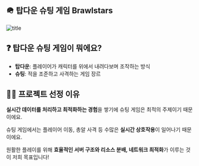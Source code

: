 ## 🪖 탑다운 슈팅 게임 Brawlstars
![title](https://assetsio.gnwcdn.com/brawl_R1bhBto.jpg?width=1200&height=1200&fit=bounds&quality=70&format=jpg&auto=webp)   

## ❓ 탑다운 슈팅 게임이 뭐에요?
- **탑다운**: 플레이어가 캐릭터를 위에서 내려다보며 조작하는 방식
- **슈팅**: 적을 조준하고 사격하는 게임 장르


## 🙋‍♀️ 프로젝트 선정 이유 
**실시간 데이터를 처리하고 최적화하는 경험**을 쌓기에 슈팅 게임은 최적의 주제이기 때문이에요.

슈팅 게임에서는 플레이어 이동, 총알 사격 등 수많은 **실시간 상호작용**이 일어나기 때문이에요.

원활한 플레이를 위해 **효율적인 서버 구조와 리소스 분배, 네트워크 최적화**가 이루는 것이 저희 목표입니다!
